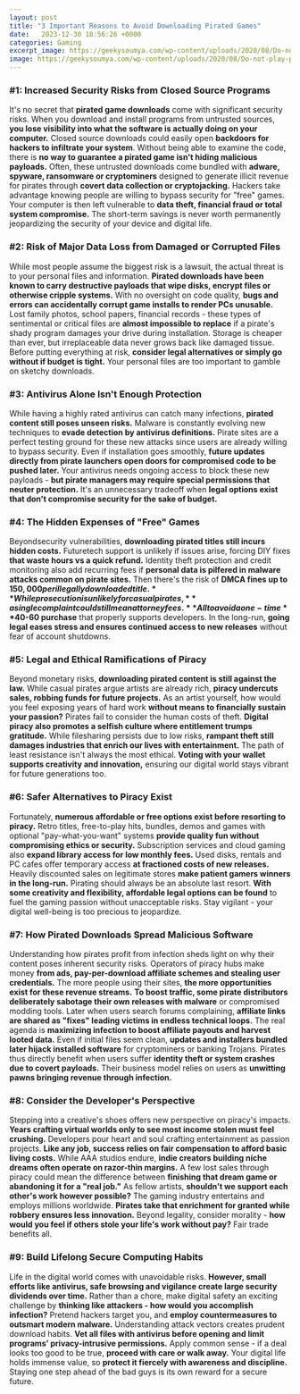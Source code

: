 ```yaml
---
layout: post
title: "3 Important Reasons to Avoid Downloading Pirated Games"
date:   2023-12-30 18:56:26 +0000
categories: Gaming
excerpt_image: https://geekysoumya.com/wp-content/uploads/2020/08/Do-not-play-pirated-Games-Blog.jpg
image: https://geekysoumya.com/wp-content/uploads/2020/08/Do-not-play-pirated-Games-Blog.jpg
---
```


### #1: Increased Security Risks from Closed Source Programs
It's no secret that **pirated game downloads** come with significant security risks. When you download and install programs from untrusted sources, **you lose visibility into what the software is actually doing on your computer.** Closed source downloads could easily open **backdoors for hackers to infiltrate your system**. Without being able to examine the code, there is **no way to guarantee a pirated game isn't hiding malicious payloads.** 
Often, these untrusted downloads come bundled with **adware, spyware, ransomware or cryptominers** designed to generate illicit revenue for pirates through **covert data collection or cryptojacking.** Hackers take advantage knowing people are willing to bypass security for "free" games. Your computer is then left vulnerable to **data theft, financial fraud or total system compromise.** The short-term savings is never worth permanently jeopardizing the security of your device and digital life.
### #2: Risk of Major Data Loss from Damaged or Corrupted Files  
While most people assume the biggest risk is a lawsuit, the actual threat is to your personal files and information. **Pirated downloads have been known to carry destructive payloads that wipe disks, encrypt files or otherwise cripple systems.** With no oversight on code quality, **bugs and errors can accidentally corrupt game installs to render PCs unusable.**
Lost family photos, school papers, financial records - these types of sentimental or critical files are **almost impossible to replace** if a pirate's shady program damages your drive during installation. Storage is cheaper than ever, but irreplaceable data never grows back like damaged tissue. Before putting everything at risk, **consider legal alternatives or simply go without if budget is tight.** Your personal files are too important to gamble on sketchy downloads.  
### #3: Antivirus Alone Isn't Enough Protection
While having a highly rated antivirus can catch many infections, **pirated content still poses unseen risks.** Malware is constantly evolving new techniques to **evade detection by antivirus definitions.** Pirate sites are a perfect testing ground for these new attacks since users are already willing to bypass security. 
Even if installation goes smoothly, **future updates directly from pirate launchers open doors for compromised code to be pushed later.** Your antivirus needs ongoing access to block these new payloads - **but pirate managers may require special permissions that neuter protection.** It's an unnecessary tradeoff when **legal options exist that don't compromise security for the sake of budget.**
### #4: The Hidden Expenses of "Free" Games 
Beyondsecurity vulnerabilities, **downloading pirated titles still incurs hidden costs.** Futuretech support is unlikely if issues arise, forcing DIY fixes **that waste hours vs a quick refund.** Identity theft protection and credit monitoring also add recurring fees if **personal data is pilfered in malware attacks common on pirate sites.**
Then there's the risk of **DMCA fines up to $150,000 per illegally downloaded title.** While prosecution is unlikely for casual pirates, **a single complaint could still mean attorney fees.** All to avoid a one-time **$40-60 purchase** that properly supports developers. In the long-run, **going legal eases stress and ensures continued access to new releases** without fear of account shutdowns.
### #5: Legal and Ethical Ramifications of Piracy 
Beyond monetary risks, **downloading pirated content is still against the law.** While casual pirates argue artists are already rich, **piracy undercuts sales, robbing funds for future projects.** As an artist yourself, how would you feel exposing years of hard work **without means to financially sustain your passion?** Pirates fail to consider the human costs of theft. 
**Digital piracy also promotes a selfish culture where entitlement trumps gratitude.** While filesharing persists due to low risks, **rampant theft still damages industries that enrich our lives with entertainment.** The path of least resistance isn't always the most ethical. **Voting with your wallet supports creativity and innovation,** ensuring our digital world stays vibrant for future generations too.
### #6: Safer Alternatives to Piracy Exist
Fortunately, **numerous affordable or free options exist before resorting to piracy.** Retro titles, free-to-play hits, bundles, demos and games with optional "pay-what-you-want" systems **provide quality fun without compromising ethics or security.**
Subscription services and cloud gaming also **expand library access for low monthly fees.** Used disks, rentals and PC cafes offer temporary access **at fractioned costs of new releases.** Heavily discounted sales on  legitimate stores **make patient gamers winners in the long-run.** 
Pirating should always be an absolute last resort. **With some creativity and flexibility, affordable legal options can be found** to fuel the gaming passion without unacceptable risks. Stay vigilant - your digital well-being is too precious to jeopardize.
### #7: How Pirated Downloads Spread Malicious Software 
Understanding how pirates profit from infection sheds light on why their content poses inherent security risks. Operators of piracy hubs make money **from ads, pay-per-download affiliate schemes and stealing user credentials.** The more people using their sites, **the more opportunities exist for these revenue streams.**
**To boost traffic, some pirate distributors deliberately sabotage their own releases with malware** or compromised modding tools. Later when users search forums complaining, **affiliate links are shared as "fixes" leading victims in endless technical loops.** The real agenda is **maximizing infection to boost affiliate payouts and harvest looted data.**
Even if initial files seem clean, **updates and installers bundled later hijack installed software** for cryptominers or banking Trojans. Pirates thus directly benefit when users suffer **identity theft or system crashes due to covert payloads.** Their business model relies on users as **unwitting pawns bringing revenue through infection.**
### #8: Consider the Developer's Perspective  
Stepping into a creative's shoes offers new perspective on piracy's impacts. **Years crafting virtual worlds only to see most income stolen must feel crushing.** Developers pour heart and soul crafting entertainment as passion projects. **Like any job, success relies on fair compensation to afford basic living costs.** 
While AAA studios endure, **indie creators building niche dreams often operate on razor-thin margins.** A few lost sales through piracy could mean the difference between **finishing that dream game or abandoning it for a "real job."** As fellow artists, **shouldn't we support each other's work however possible?** 
The gaming industry entertains and employs millions worldwide. **Pirates take that enrichment for granted while robbery ensures less innovation.** Beyond legality, consider morality - **how would you feel if others stole your life's work without pay?** Fair trade benefits all.
### #9: Build Lifelong Secure Computing Habits
Life in the digital world comes with unavoidable risks. **However, small efforts like antivirus, safe browsing and vigilance create large security dividends over time.** Rather than a chore, make digital safety an exciting challenge by **thinking like attackers - how would you accomplish infection?** Pretend hackers target you, and **employ countermeasures to outsmart modern malware.**
Understanding attack vectors creates prudent download habits. **Vet all files with antivirus before opening and limit programs’ privacy-intrusive permissions.** Apply common sense - if a deal looks too good to be true, **proceed with care or walk away.** Your digital life holds immense value, so **protect it fiercely with awareness and discipline.** Staying one step ahead of the bad guys is its own reward for a secure future.